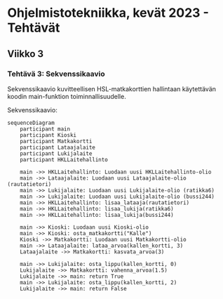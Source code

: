 
# Ohjelmistotekniikka, kevät 2023 - Tehtävät
## Viikko 3
### Tehtävä 3: Sekvenssikaavio

Sekvenssikaavio kuvitteellisen HSL-matkakorttien hallintaan käytettävän koodin main-funktion toiminnallisuudelle.



Sekvenssikaavio:

```mermaid
sequenceDiagram
    participant main
    participant Kioski
    participant Matkakortti
    participant Lataajalaite
    participant Lukijalaite
    participant HKLLaitehallinto

    main ->> HKLLaitehallinto: Luodaan uusi HKLLaitehallinto-olio
    main ->> Lataajalaite: Luodaan uusi Lataajalaite-olio (rautatietori)
    main ->> Lukijalaite: Luodaan uusi Lukijalaite-olio (ratikka6)
    main ->> Lukijalaite: Luodaan uusi Lukijalaite-olio (bussi244)
    main ->> HKLLaitehallinto: lisaa_lataaja(rautatietori)
    main ->> HKLLaitehallinto: lisaa_lukija(ratikka6)
    main ->> HKLLaitehallinto: lisaa_lukija(bussi244)

    main ->> Kioski: Luodaan uusi Kioski-olio
    main ->> Kioski: osta_matkakortti("Kalle")
    Kioski ->> Matkakortti: Luodaan uusi Matkakortti-olio
    main ->> Lataajalaite: lataa_arvoa(kallen_kortti, 3)
    Lataajalaite ->> Matkakortti: kasvata_arvoa(3)

    main ->> Lukijalaite: osta_lippu(kallen_kortti, 0)
    Lukijalaite ->> Matkakortti: vahenna_arvoa(1.5)
    Lukijalaite ->> main: return True
    main ->> Lukijalaite: osta_lippu(kallen_kortti, 2)
    Lukijalaite ->> main: return False

```

